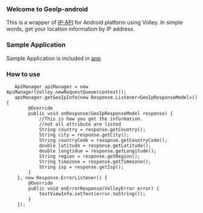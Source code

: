### Welcome to GeoIp-android
This is a wrapper of [IP-API](http://ip-api.com/json) for Android platform using Volley.
In simple words, get your location information by IP address.

### Sample Application
Sample Application is included in [app](https://github.com/seventhmoon/GeoIp-android/tree/master/app)

### How to use
       ApiManager apiManager = new ApiManager(Volley.newRequestQueue(context));
       apiManager.getGeoIpInfo(new Response.Listener<GeoIpResponseModel>() {
            @Override 
            public void onResponse(GeoIpResponseModel response) {
                //This is how you get the information.
                //not all attribute are listed
                String country = response.getCountry();
                String city = response.getCity();
                String countryCode = resopnse.getCountryCode();
                double latitude = response.getLatitude();
                double longtidue = response.getLongitude();
                String region = response.getRegion();
                String timezone = response.getTimesone();
                String isp = response.getIsp();
            } 
        }, new Response.ErrorListener() {
            @Override 
            public void onErrorResponse(VolleyError error) {
                textViewInfo.setText(error.toString());
            } 
        }); 
